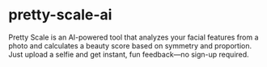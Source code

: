 # pretty-scale-ai
Pretty Scale is an AI-powered tool that analyzes your facial features from a photo and calculates a beauty score based on symmetry and proportion. Just upload a selfie and get instant, fun feedback—no sign-up required.
